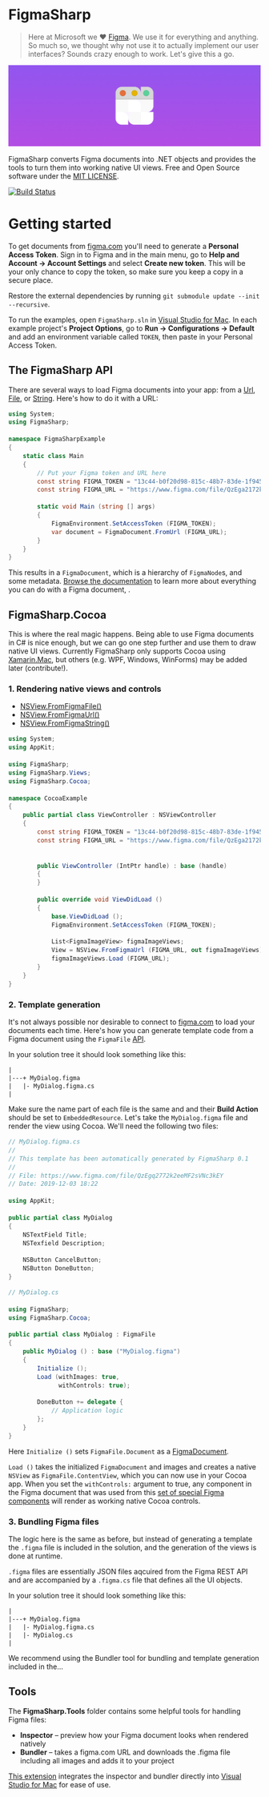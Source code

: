 # FigmaSharp

> Here at Microsoft we ❤️ [Figma](https://www.figma.com/). We use it for everything and anything. So much so, we thought why not use it to actually implement our user interfaces? Sounds crazy enough to work. Let's give this a go.

![Banner for FigmaSharp](.github/banner-light.png)

FigmaSharp converts Figma documents into .NET objects and provides the tools to turn them into working native UI views. Free and Open Source software under the [MIT LICENSE]().

[![Build Status](https://travis-ci.org/netonjm/FigmaSharp.svg?branch=master)](https://travis-ci.org/netonjm/FigmaSharp)


# Getting started

To get documents from [figma.com](https://www.figma.com/) you'll need to generate a **Personal Access Token**.
Sign in to Figma and in the main menu, go to **Help and Account  →  Account Settings** and select **Create new token**.
This will be your only chance to copy the token, so make sure you keep a copy in a secure place.

Restore the external dependencies by running `git submodule update --init --recursive`.

To run the examples, open `FigmaSharp.sln` in [Visual Studio for Mac](https://visualstudio.microsoft.com/vs/mac/).
In each example project's **Project Options**, go to **Run → Configurations → Default** and add an environment variable called `TOKEN`, then paste in your Personal Access Token.


## The FigmaSharp API

There are several ways to load Figma documents into your app: from a [Url](), [File](), or [String]().
Here's how to do it with a URL:

```csharp
using System;
using FigmaSharp;

namespace FigmaSharpExample
{
    static class Main
    {
        // Put your Figma token and URL here
        const string FIGMA_TOKEN = "13c44-b0f20d98-815c-48b7-83de-1f94504b98bd";
        const string FIGMA_URL = "https://www.figma.com/file/QzEga2172k21eMF2s4Nc5keY";

        static void Main (string [] args)
        {
            FigmaEnvironment.SetAccessToken (FIGMA_TOKEN);
            var document = FigmaDocument.FromUrl (FIGMA_URL);
        }
    }
}
```

This results in a `FigmaDocument`, which is a hierarchy of `FigmaNode`s, and some metadata.
[Browse the documentation]() to learn more about everything you can do with a Figma document, .

## FigmaSharp.Cocoa

This is where the real magic happens. Being able to use Figma documents in C# is nice enough, but we can go one step further and use them to draw native UI views. Currently FigmaSharp only supports Cocoa using [Xamarin.Mac](), but others (e.g. WPF, Windows, WinForms) may be added later (contribute!).


### 1. Rendering native views and controls

* [NSView.FromFigmaFile()](FigmaSharp/blob/master/FigmaSharp.Cocoa/FigmaViewExtensions.cs#L44)
* [NSView.FromFigmaUrl()](FigmaSharp/blob/master/FigmaSharp.Cocoa/FigmaViewExtensions.cs#L55)
* [NSView.FromFigmaString()](FigmaSharp/blob/master/FigmaSharp.Cocoa/FigmaViewExtensions.cs#L80)


```csharp
using System;
using AppKit;

using FigmaSharp;
using FigmaSharp.Views;
using FigmaSharp.Cocoa;

namespace CocoaExample
{
    public partial class ViewController : NSViewController
    {
        const string FIGMA_TOKEN = "13c44-b0f20d98-815c-48b7-83de-1f94504b98bd";
        const string FIGMA_URL = "https://www.figma.com/file/QzEga2172k21eMF2s4Nc5keY";
    
    
        public ViewController (IntPtr handle) : base (handle)
        {
        }

        public override void ViewDidLoad ()
        {
            base.ViewDidLoad ();
            FigmaEnvironment.SetAccessToken (FIGMA_TOKEN);
            
            List<FigmaImageView> figmaImageViews;
            View = NSView.FromFigmaUrl (FIGMA_URL, out figmaImageViews);
            figmaImageViews.Load (FIGMA_URL);
        }
    }
}
```


### 2. Template generation

It's not always possible nor desirable to connect to [figma.com]() to load your documents each time. Here's how you can generate template code from a Figma document using the `FigmaFile` [API]().


In your solution tree it should look something like this:

```
|
|---+ MyDialog.figma
|   |- MyDialog.figma.cs
|
```

Make sure the name part of each file is the same and and their **Build Action** should be set to `EmbeddedResource`.
Let's take the `MyDialog.figma` file and render the view using Cocoa. We'll need the following two files:


```csharp
// MyDialog.figma.cs
//
// This template has been automatically generated by FigmaSharp 0.1
//
// File: https://www.figma.com/file/QzEgq2772k2eeMF2sVNc3kEY
// Date: 2019-12-03 18:22

using AppKit;

public partial class MyDialog
{
    NSTextField Title;
    NSTexfield Description;

    NSButton CancelButton;
    NSButton DoneButton;
}
```

```csharp
// MyDialog.cs

using FigmaSharp;
using FigmaSharp.Cocoa;

public partial class MyDialog : FigmaFile
{
    public MyDialog () : base ("MyDialog.figma")
    {
        Initialize ();
        Load (withImages: true,
              withControls: true);
              
        DoneButton += delegate {
            // Application logic
        };
    }
}
```

Here `Initialize ()`  sets  `FigmaFile.Document` as a [FigmaDocument]().

`Load ()` takes the initialized `FigmaDocument` and images and creates a native `NSView` as `FigmaFile.ContentView`, which you can now use in your Cocoa app. When you set the `withControls:` argument to true, any component in the Figma document that was used from this [set of special Figma components](https://www.figma.com/file/QzEgq2772k2eeMF2sVNc3kEY/macOS-Components?node-id=7%3A1788) will render as working native Cocoa controls.


### 3. Bundling Figma files

The logic here is the same as before, but instead of generating a template the `.figma` file is included in the solution, and the generation of the views is done at runtime.

`.figma` files are essentially JSON files aqcuired from the Figma REST API and are accompanied by a `.figma.cs` file that defines all the UI objects.

In your solution tree it should look something like this:

```
|
|---+ MyDialog.figma
|   |- MyDialog.figma.cs
|   |- MyDialog.cs
|
```

We recommend using the Bundler tool for bundling and template generation included in the…


## Tools

The **FigmaSharp.Tools** folder contains some helpful tools for handling Figma files:

- **Inspector** – preview how your Figma document looks when rendered natively
- **Bundler** – takes a figma.com URL and downloads the .figma file including all images and adds it to your project

 [This extension](https://www.nuget.org/packages/FigmaSharp/) integrates the inspector and bundler directly into [Visual Studio for Mac](https://visualstudio.microsoft.com/vs/mac/) for ease of use.
 
